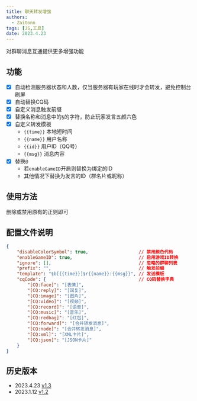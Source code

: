 ```yaml
---
title: 聊天转发增强
authors: 
  - Zaitonn
tags: [JS,工具]
date: 2023.4.23
---
```


对群聊消息互通提供更多增强功能

<!--truncate-->

## 功能

- [x] 自动检测服务器状态和人数，仅当服务器有玩家在线时才会转发，避免控制台刷屏
- [x] 自动替换CQ码
- [x] 自定义消息触发前缀
- [x] 替换名称和消息中的`§`的字符，防止玩家发言五颜六色
- [x] 自定义转发模板
  - `{{time}}` 本地短时间
  - `{{name}}` 用户名称
  - `{{id}}` 用户ID（QQ号）
  - `{{msg}}` 消息内容
- [x] 替换`@`
  - 若`enableGameID`开启则替换为绑定的ID
  - 其他情况下替换为发言的ID（群名片或昵称）

## 使用方法

删除或禁用原有的正则即可

## 配置文件说明

```json title='CHATEX/config.json'
{
    "disableColorSymbol": true,                   // 禁用颜色代码
    "enableGameID": true,                         // 启用游戏ID转换
    "ignore": [],                                 // 忽略的群聊列表
    "prefix": "",                                 // 触发前缀
    "template": "§b[{{time}}]§r{{name}}:{{msg}}", // 发送模板
    "cqCode": {                                   // CQ码替换字典
        "[CQ:face]": "[表情]",
        "[CQ:reply]": "[回复]",
        "[CQ:image]": "[图片]",
        "[CQ:video]": "[视频]",
        "[CQ:record]": "[语音]",
        "[CQ:music]": "[音乐]",
        "[CQ:redbag]": "[红包]",
        "[CQ:forward]": "[合并转发消息]",
        "[CQ:node]": "[合并转发消息]",
        "[CQ:xml]": "[XML卡片]",
        "[CQ:json]": "[JSON卡片]"
    }
}
```

## 历史版本

- 2023.4.23 [v1.3](https://download.serein.cc/https://raw.githubusercontent.com/Zaitonn/Serein-Docs/5bf23e0c3666087a1faca1ada4064781b9d50c20/JS/CHATEX/v1.3/CHATEX.js)
- 2023.1.12 [v1.2](https://download.serein.cc/https://raw.githubusercontent.com/Zaitonn/Serein-Docs/5bf23e0c3666087a1faca1ada4064781b9d50c20/JS/CHATEX/v1.2/CHATEX.js)
